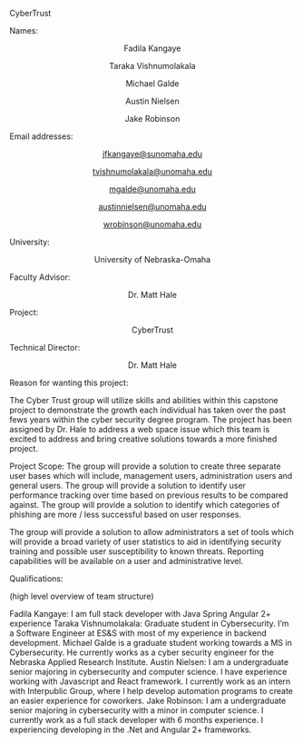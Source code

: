 CyberTrust

Names:                        <p align="center">Fadila Kangaye</p>
                              <p align="center">Taraka Vishnumolakala</p>
                              <p align="center">Michael Galde</p>
                              <p align="center">Austin Nielsen</p>
                              <p align="center">Jake Robinson</p>

Email addresses:  	        	<p align="center">jfkangaye@sunomaha.edu</p>
                              <p align="center">tvishnumolakala@unomaha.edu</p>
                              <p align="center">mgalde@unomaha.edu</p>
                              <p align="center">austinnielsen@unomaha.edu</p>
                              <p align="center">wrobinson@unomaha.edu</p>


University:                   <p align="center">University of Nebraska-Omaha</p>

Faculty Advisor:              <p align="center">Dr. Matt Hale</p>

Project:                      <p align="center">CyberTrust</p>

Technical Director:           <p align="center">Dr. Matt Hale</p>

Reason for wanting this project:

The Cyber Trust group will utilize skills and abilities within this capstone project to demonstrate the growth each individual has taken over the past fews years within the cyber security degree program. The project has been assigned by Dr. Hale to address a web space issue which this team is excited to address and bring creative solutions towards a more finished project.

Project Scope:
The group will provide a solution to create three separate user bases which will include, management users, administration users and general users.
The group will provide a solution to identify user performance tracking over time based on previous results to be compared against.
The group will provide a solution to identify which categories of phishing are more / less successful based on user responses.

The group will provide a solution to allow administrators a set of tools which will provide a broad variety of user statistics to aid in identifying security training and possible user susceptibility to known threats.  Reporting capabilities will be available on a user and administrative level.

Qualifications:

(high level overview of team structure)

Fadila Kangaye: I am full stack developer with Java Spring Angular 2+ experience
Taraka Vishnumolakala: Graduate student in Cybersecurity. I’m a Software Engineer at ES&S with most of my experience in backend development.
Michael Galde is a graduate student working towards a MS in Cybersecurity. He currently works as a cyber security engineer for the Nebraska Applied Research Institute.
Austin Nielsen: I am a undergraduate senior majoring in cybersecurity and computer science.  I have experience working with Javascript and React framework.  I currently work as an intern with Interpublic Group, where I help develop automation programs to create an easier experience for coworkers.
Jake Robinson: I am a undergraduate senior majoring in cybersecurity with a minor in computer science.  I currently work as a full stack developer with 6 months experience.  I experiencing developing in the .Net and Angular 2+ frameworks.
